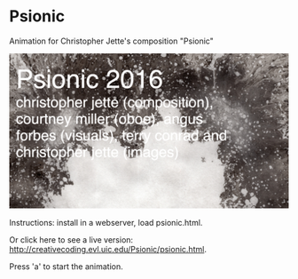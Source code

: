 # Psionic
Animation for Christopher Jette's composition "Psionic"

<img src="splash2.png"/>

Instructions: install in a webserver, load psionic.html.

Or click here to see a live version: <a href="http://creativecoding.evl.uic.edu/Psionic/psionic.html">
http://creativecoding.evl.uic.edu/Psionic/psionic.html</a>. 

Press 'a' to start the animation.




